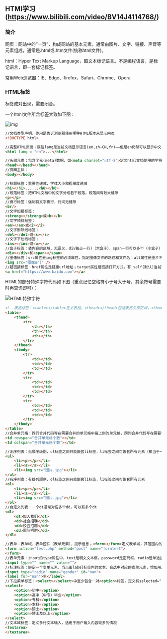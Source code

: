 ## HTMl学习(https://www.bilibili.com/video/BV14J4114768/)

### 简介

网页：网站中的“一页”，构成网站的基本元素，通常由图片、文字、链接、声音等元素组成，通常是.html或.htm文件(统称html文件)。

html：Hyper Text Markup Language，超文本标记语言。不是编程语言，是标记语言，即一套标记标签。

常用Web浏览器：IE、Edge、firefox、Safari、Chrome、Opera

### HTML标签

标签成对出现，需要闭合。

一个html文件所含标签大致如下图：

![img](https://www.runoob.com/wp-content/uploads/2013/06/02A7DD95-22B4-4FB9-B994-DDB5393F7F03.jpg)

```html
//文档类型声明，作用是告诉浏览器使用哪种HTML版本来显示网页
<!DOCTYPE html>
```

```html
//完整HTML页面；属性lang是当前文档显示语言(en,zh-CN,fr)——但是en仍然可以显示中文、zh-CN可显示中文
<html lang = "en">...</html>
```

```html
//头部元素；包含了元(meta)数据，如<meta charset="utf-8">定义html文档使用的字符编码(GB2312,BIG5,GBK,UTF-8)
<head></head></head>
//页面主体：
<body></body>
```

```html
//标题标签；重要性递减，字体大小和粗细度递减
<h1></h1>......<h6></h6>
//段落标签：把HTML文档中的文字分成若干段落，段落间有较大缝隙
<p></p>
//换行标签：强制将文字换行，行间无缝隙
<br/>
//文字加粗标签：
<strong></strong>或<b></b>
//文字倾斜标签：
<em></em>或<i></i>
//文字删除线标签：
<del></del>或<s></s>
//文字下划线标签：
<ins></ins>或<u></u>
//盒子标签：装内容的区域，无语义，div独占一行)（大盒子），span一行可以多个（小盒子）
<div></div>和<span></span>
//图像标签：src属性是img标签的必须属性，指定图像文件的路径和文件名；alt属性是图片不能显示时的文字替换；title属性是鼠标放在图片上的文字提示；width和height属性是图片尺寸；border属性是图片边框
<img src="图像url" />
//超链接标签：href属性是链接url地址；target属性是链接打开方式，有_self(默认)当前窗口打开，_blank新窗口打开，_parent父窗口打开
<a href="https://www.baidu.com"></a>
```

HTML的部分特殊字符代码如下图（重点记忆空格符小于号大于号，其余符号需要时再查询即可）：

![HTML特殊字符](https://pic.imgdb.cn/item/63b7ce45be43e0d30e4ae044.png)

```html
<!--表格标签：<table></table>定义表格，<thead></thead>包括表格头部区域，<tbody></tbody>包括表格主体区域，<tr></tr>定义表格的行，必须嵌套在<table></table>中，<td></td>定义表格的单元格（<th></th>定义表格的表头单元格），必须嵌套在<tr></tr>中，其属性有align、border、cellpadding、cellspacing、width-->
<table>
    <thead>
        <tr>
            <th></th>
            <th></th>
            <th></th>
        </tr>
    </thead>
	<tbody>
        <tr>
            <td></td>
            <td></td>
            <td></td>
        </tr>
        <tr>
            <td></td>
            <td></td>
            <td></td>
        </tr>
        <tr>
            <td></td>
            <td></td>
            <td></td>
        </tr>
    </tbody>
</table>
//合并单元格：跨行合并代码写在需要合并的单元格中最上侧的单元格，跨列合并代码写在需要合并的单元格中最左侧的单元格，之后要删除多余的单元格
<td rowspan="合并单元格个数"></td>
<td colspan="合并单元格个数"></td>
```

```html
//无序列表：无顺序级别，ul标签之间只能嵌套li标签，li标签之间可嵌套所有元素（相当于一个容器）
<ul>
    <li><p></p></li>
    <li><a></a></li>
    <li><img src="图片.jpg"></li>
</ul>
//有序列表：有排列顺序，ol标签之间只能嵌套li标签，li标签之间可嵌套所有元素
<ol>
    <li><p></p></li>
    <li><a></a></li>
    <li><img src="图片.jpg"></li>
</ol>
//自定义列表：一个dt通常对应多个dd，可以有多个dt
<dl>
    <dt>加入我们</dt>
    <dd>社会招聘</dd>
    <dd>校园招聘</dd>
    <dd>国际招聘</dd>
</dl>
```

```html
//表单：表单域、表单控件（表单元素）、提示信息；<form></form>定义表单域，其范围内的表单信息被提交给服务器，action属性接收并处理表单的服务器程序URL地址，method属性设置表单提交方式（GET/POST），name属性置顶表单名称以区分同一页面的多个表单域
<form action="test.php" method="post" name="formtest">
</form>
//表单元素：input的type属性中，text是明文文本框，password是密码框，radio是单选按钮，checkbox是复选框，submit是提交按钮，button是按钮，file是文件上传按钮，reset是表单重置按钮；name属性定义input元素名称，同类单选按钮name必须相同，所有元素都要有name和value。type是input元素类型，name是input元素名称，value是input元素值，checked规定此input元素首次加载时应被选中，maxlength是输入字段最大长度
<input type="" name="" value="">
//标注标签：绑定一个表单元素，当点击label标签内的文本，会选中对应的表单元素，增加用户体验。
<input type="radio" name="gender" id="nan">
<label for="nan">男</label>
//下拉菜单标签：<select></select>中至少包含一对<option>标签，定义有selected="selected"的option标签，是默认选中项。
<select>
    <option>初中</option>
    <option>高中（中专）毕业</option>
    <option>专科</option>
    <option>本科</option>
    <option>硕士</option>
    <option>博士及以上</option>
</select>
//文本域标签：定义多行文本输入，适用于用户输入内容较多的情况
<textarea>   
</textarea>
```
